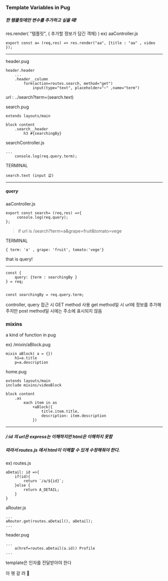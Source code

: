 ### Template Variables in Pug

##### 한 템플릿에만 변수를 추가하고 싶을 때!
res.render( "템플릿", { 추가할 정보가 담긴 객체} )
ex)
aaController.js
```
export const a= (req,res) => res.render("aa", {title : "aa" , video });
```
***

header.pug
```
header.header
    ...
    .header__column
        form(action=routes.search, method="get")
            input(type="text", placeholder="~" ,name="term")
```
url : ../search?term=(search.text)

search.pug
```
extends layouts/main

block content
    .search__header
        h3 #{searchingBy}
```

searchController.js
```
...
    console.log(req.query.term);
```
TERMINAL
```
search.text (input 값)
```


***
##### query

aaController.js
```
export const search= (req,res) =>{
     console.log(req.query);
};
```

> if url is /search?term=a&grape=fruit&tomato=vege

TERMINAL
```
{ term: 'a' , grape: 'fruit', tomato:'vege'}
```

that is query!
***


```
const {
    query: {term : searchingBy }
} = req;


const searchingBy = req.query.term;
```

controller, query 접근 시 GET method 사용
get method일 시 url에 정보를 추가해주지만
post method일 시에는 주소에 표시되지 않음

### mixins
a kind of function in pug

ex)
/mixin/aBlock.pug
```
mixin aBlock( a = {})
    h1=a.title
    p=a.description
```
home.pug
```
extends layouts/main
include mixins/videoBlock

block content
    .as
        each item in as
            +aBlock({
                title.item.title,
                description: item.description
            })
```
***

##### /:id 의 url은 express는 이해하지만 html은 이해하지 못함
##### 따라서 routes.js 에서 html이 이해할 수 있게 수정해줘야 한다.
ex)
routes.js
```
aDetail: id =>{
    if(id){
        return `/a/${id}`;
    }else {
        return A_DETAIL;
    }
}
```
aRouter.js
```
...
aRouter.get(routes.aDetail(), aDetail);
...
```

header.pug
```
...
    a(href=routes.aDetail(a.id)) Profile
...
```
template은 인자를 전달받아야 한다

아 헷 갈 려 🤣